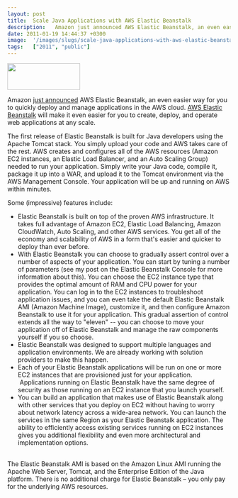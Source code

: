 ```yaml
---
layout: post
title:  Scale Java Applications with AWS Elastic Beanstalk
description:   Amazon just announced AWS Elastic Beanstalk, an even easier way for you to quickly deploy and manage applications in the AWS cloud.AWS Elastic Beanstalk will make it even easier for you to create, deploy, and operate web applications at any scale. The first release of Elastic Beanstalk is built for Java developers using the Apache Tomcat stack. You simply upload your code and AWS takes care of the rest. AWS creates and configures all of the AWS resources (Amazon EC2 instances, an Elastic Load 
date: 2011-01-19 14:44:37 +0300
image:  '/images/slugs/scale-java-applications-with-aws-elastic-beanstalk.jpg'
tags:   ["2011", "public"]
---
```

<p><a href="http://res.cloudinary.com/blog-jeffdouglas-com/image/upload/v1400399501/logo_aws_ydaev7.gif"><img src="http://res.cloudinary.com/blog-jeffdouglas-com/image/upload/v1400399501/logo_aws_ydaev7.gif" alt="" title="logo_aws" width="164" height="60" class="alignleft size-full wp-image-1353" /></a><p>Amazon <a href="http://aws.typepad.com/aws/2011/01/introducing-elastic-beanstalk.html">just announced</a> AWS Elastic Beanstalk, an even easier way for you to quickly deploy and manage applications in the AWS cloud. <a href="http://aws.amazon.com/elasticbeanstalk/">AWS Elastic Beanstalk</a> will make it even easier for you to create, deploy, and operate web applications at any scale.</p></p>
<p>The first release of Elastic Beanstalk is built for Java developers using the Apache Tomcat stack. You simply upload your code and AWS takes care of the rest. AWS creates and configures all of the AWS resources (Amazon EC2 instances, an Elastic Load Balancer, and an Auto Scaling Group) needed to run your application. Simply write your Java code, compile it, package it up into a WAR, and upload it to the Tomcat environment via the AWS Management Console. Your application will be up and running on AWS within minutes.</p>
<p>Some (impressive) features include:</p>
<ul>
<li>Elastic Beanstalk is built on top of the proven AWS infrastructure. It takes full advantage of Amazon EC2, Elastic Load Balancing, Amazon CloudWatch, Auto Scaling, and other AWS services. You get all of the economy and scalability of AWS in a form that's easier and quicker to deploy than ever before.</li>
<li>With Elastic Beanstalk you can choose to gradually assert control over a number of aspects of your application. You can start by tuning a number of parameters (see my post on the Elastic Beanstalk Console for more information about this). You can choose the EC2 instance type that provides the optimal amount of RAM and CPU power for your application. You can log in to the EC2 instances to troubleshoot application issues, and you can even take the default Elastic Beanstalk AMI (Amazon Machine Image), customize it, and then configure Amazon Beanstalk to use it for your application. This gradual assertion of control extends all the way to "eleven" -- you can choose to move your application off of Elastic Beanstalk and manage the raw components yourself if you so choose.</li>
<li>Elastic Beanstalk was designed to support multiple languages and application environments. We are already working with solution providers to make this happen.</li>
<li>Each of your Elastic Beanstalk applications will be run on one or more EC2 instances that are provisioned just for your application.  Applications running on Elastic Beanstalk have the same degree of security as those running on an EC2 instance that you launch yourself.</li>
<li>You can build an application that makes use of Elastic Beanstalk along with other services that you deploy on EC2 without having to worry about network latency across a wide-area network. You can launch the services in the same Region as your Elastic Beanstalk application. The ability to efficiently access existing services running on EC2 instances gives you additional flexibility and even more architectural and implementation options.</li>
</ul>
<p><br />The Elastic Beanstalk AMI is based on the Amazon Linux AMI running the Apache Web Server, Tomcat, and the Enterprise Edition of the Java platform. There is no additional charge for Elastic Beanstalk – you only pay for the underlying AWS resources.</p>
<p> </p>
